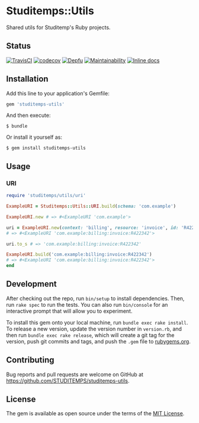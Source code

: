 # Studitemps::Utils

Shared utils for Studitemp's Ruby projects.

## Status

[![TravisCI](https://travis-ci.com/STUDITEMPS/utils.svg?branch=master)](https://travis-ci.com/STUDITEMPS/utils)
[![codecov](https://codecov.io/gh/STUDITEMPS/utils/branch/master/graph/badge.svg)](https://codecov.io/gh/STUDITEMPS/utils)
[![Depfu](https://badges.depfu.com/badges/e51585798b0326748e63f90a5e382273/overview.svg)](https://depfu.com/github/STUDITEMPS/utils?project_id=8647)
[![Maintainability](https://api.codeclimate.com/v1/badges/1b9ea1edfa6c800175ec/maintainability)](https://codeclimate.com/github/STUDITEMPS/utils/maintainability)
[![Inline docs](http://inch-ci.org/github/studitemps/utils.svg?branch=master)](http://inch-ci.org/github/studitemps/utils)

## Installation

Add this line to your application's Gemfile:

```ruby
gem 'studitemps-utils'
```

And then execute:

    $ bundle

Or install it yourself as:

    $ gem install studitemps-utils

## Usage

### URI

```ruby
require 'studitemps/utils/uri'

ExampleURI = Studitemps::Utils::URI.build(schema: 'com.example')

ExampleURI.new # => #<ExampleURI 'com.example'>

uri = ExampleURI.new(context: 'billing', resource: 'invoice', id: 'R422342')
# => #<ExampleURI 'com.example:billing:invoice:R422342'>

uri.to_s # => 'com.example:billing:invoice:R422342'

ExampleURI.build('com.example:billing:invoice:R422342')
# => #<ExampleURI 'com.example:billing:invoice:R422342'>
end
```

## Development

After checking out the repo, run `bin/setup` to install dependencies. Then, run `rake spec` to run the tests. You can also run `bin/console` for an interactive prompt that will allow you to experiment.

To install this gem onto your local machine, run `bundle exec rake install`. To release a new version, update the version number in `version.rb`, and then run `bundle exec rake release`, which will create a git tag for the version, push git commits and tags, and push the `.gem` file to [rubygems.org](https://rubygems.org).

## Contributing

Bug reports and pull requests are welcome on GitHub at https://github.com/STUDITEMPS/studitemps-utils.

## License

The gem is available as open source under the terms of the [MIT License](https://opensource.org/licenses/MIT).
